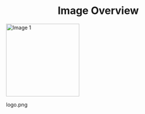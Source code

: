 <h1 style ="text-align: center;"> Image Overview </h1>
<div>
<div>
<img src="https://media.evkx.net/multimedia/models/kgm/logo_xst.png" alt="Image 1" style="width: 200px;">
<p>logo.png</p>
</div>
</div>
